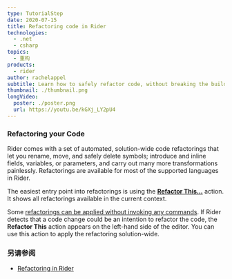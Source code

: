 ```yaml
---
type: TutorialStep
date: 2020-07-15
title: Refactoring code in Rider
technologies:
  - .net
  - csharp
topics:
  - 重构
products:
  - rider
author: rachelappel
subtitle: Learn how to safely refactor code, without breaking the build.
thumbnail: ./thumbnail.png
longVideo:
  poster: ./poster.png
  url: https://youtu.be/kGXj_LY2pU4
---
```


### Refactoring your Code

Rider comes with a set of automated, solution-wide code refactorings that let you rename, move, and safely delete symbols; introduce and inline fields, variables, or parameters, and carry out many more transformations painlessly. Refactorings are available for most of the supported languages in Rider.

The easiest entry point into refactorings is using the [**Refactor This...**](https://www.jetbrains.com/help/rider/Refactor_This.html) action. It shows all refactorings available in the current context.

Some [refactorings can be applied without invoking any commands](https://www.jetbrains.com/help/rider/Refactorings__Inplace_Refactorings.html). If Rider detects that a code change could be an intention to refactor the code, the **Refactor This** action appears on the left-hand side of the editor. You can use this action to apply the refactoring solution-wide.

### 另请参阅

- [Refactoring in Rider](https://www.jetbrains.com/help/rider/Refactorings__Index.html)